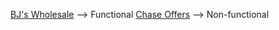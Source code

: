 [BJ's Wholesale](https://github.com/alexlieberman/AutoClickers/blob/main/bjs-wholesale-club-coupon-clicker.js) --> Functional
[Chase Offers](https://github.com/alexlieberman/AutoClickers/blob/main/chase-offers-coupon-clicker.js) --> Non-functional
